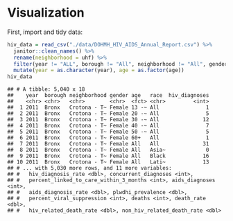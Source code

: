 Visualization
================

First, import and tidy data:

``` r
hiv_data = read_csv("./data/DOHMH_HIV_AIDS_Annual_Report.csv") %>% 
  janitor::clean_names() %>% 
  rename(neighborhood = uhf) %>% 
  filter(year != "ALL", borough != "All", neighborhood != "All", gender != "All") %>% 
  mutate(year = as.character(year), age = as.factor(age))
hiv_data
```

    ## # A tibble: 5,040 x 18
    ##    year  borough neighborhood gender age   race  hiv_diagnoses
    ##    <chr> <chr>   <chr>        <chr>  <fct> <chr>         <int>
    ##  1 2011  Bronx   Crotona - T~ Female 13 -~ All               1
    ##  2 2011  Bronx   Crotona - T~ Female 20 -~ All               5
    ##  3 2011  Bronx   Crotona - T~ Female 30 -~ All              12
    ##  4 2011  Bronx   Crotona - T~ Female 40 -~ All               7
    ##  5 2011  Bronx   Crotona - T~ Female 50 -~ All               5
    ##  6 2011  Bronx   Crotona - T~ Female 60+   All               1
    ##  7 2011  Bronx   Crotona - T~ Female All   All              31
    ##  8 2011  Bronx   Crotona - T~ Female All   Asia~             0
    ##  9 2011  Bronx   Crotona - T~ Female All   Black            16
    ## 10 2011  Bronx   Crotona - T~ Female All   Lati~            13
    ## # ... with 5,030 more rows, and 11 more variables:
    ## #   hiv_diagnosis_rate <dbl>, concurrent_diagnoses <int>,
    ## #   percent_linked_to_care_within_3_months <int>, aids_diagnoses <int>,
    ## #   aids_diagnosis_rate <dbl>, plwdhi_prevalence <dbl>,
    ## #   percent_viral_suppression <int>, deaths <int>, death_rate <dbl>,
    ## #   hiv_related_death_rate <dbl>, non_hiv_related_death_rate <dbl>
